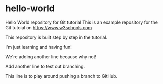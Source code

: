 # hello-world

Hello World repository for Git tutorial
This is an example repository for the Git tutoial on https://www.w3schools.com

This repository is built step by step in the tutorial.

I'm just learning and having fun!

We're adding another line because why not!

Add another line to test out branching.

This line is to play around pushing a branch to GitHub.
